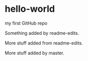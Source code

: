 # hello-world
my first GitHub repo

Something added by readme-edits.

More stuff added from readme-edits.

More stuff added by master.
